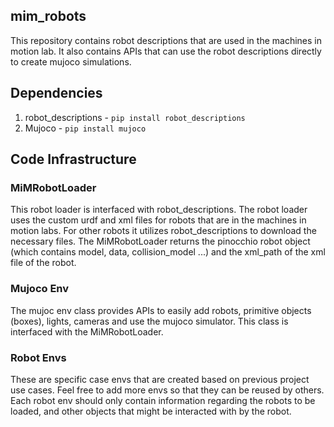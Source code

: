 ## mim_robots

This repository contains robot descriptions that are used in the machines in motion lab. It also contains APIs that can use the robot descriptions
directly to create mujoco simulations. 

## Dependencies
1. robot_descriptions - ```pip install robot_descriptions```
2. Mujoco - ```pip install mujoco```

## Code Infrastructure

### MiMRobotLoader 
This robot loader is interfaced with robot_descriptions. The robot loader uses the custom urdf and xml files for robots that are in the 
machines in motion labs. For other robots it utilizes robot_descriptions to download the necessary files. The MiMRobotLoader returns the pinocchio 
robot object (which contains model, data, collision_model ...) and the xml_path of the xml file of the robot. 

### Mujoco Env
The mujoc env class provides APIs to easily add robots, primitive objects (boxes), lights, cameras and use the mujoco simulator. This class is 
interfaced with the MiMRobotLoader. 

### Robot Envs 
These are specific case envs that are created based on previous project use cases. Feel free to add more envs so that they can be reused by others. 
Each robot env should only contain information regarding the robots to be loaded, and other objects that might be interacted with by the robot. 


